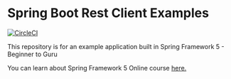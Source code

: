 # Spring Boot Rest Client Examples

[![CircleCI](https://circleci.com/gh/jperezdelafuente/spring-rest-client-examples.svg?style=svg)](https://circleci.com/gh/jperezdelafuente/spring-rest-client-examples)


This repository is for an example application built in Spring Framework 5 - Beginner to Guru

You can learn about Spring Framework 5 Online course [here.](https://go.springframework.guru/spring-framework-5-online-course)